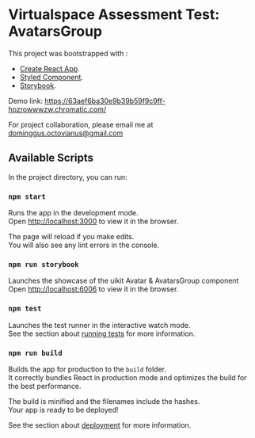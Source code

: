 # Virtualspace Assessment Test: AvatarsGroup

This project was bootstrapped with : 
- [Create React App](https://github.com/facebook/create-react-app).
- [Styled Component](https://styled-components.com/).
- [Storybook](https://storybook.js.org/).

Demo link:
https://63aef6ba30e9b39b59f9c9ff-hozrowwwzw.chromatic.com/

For project collaboration, please email me at dominggus.octovianus@gmail.com

## Available Scripts

In the project directory, you can run:

### `npm start`

Runs the app in the development mode.\
Open [http://localhost:3000](http://localhost:3000) to view it in the browser.

The page will reload if you make edits.\
You will also see any lint errors in the console.

### `npm run storybook`

Launches the showcase of the uikit Avatar & AvatarsGroup component\
Open [http://localhost:6006](http://localhost:6006) to view it in the browser.

### `npm test`

Launches the test runner in the interactive watch mode.\
See the section about [running tests](https://facebook.github.io/create-react-app/docs/running-tests) for more information.

### `npm run build`

Builds the app for production to the `build` folder.\
It correctly bundles React in production mode and optimizes the build for the best performance.

The build is minified and the filenames include the hashes.\
Your app is ready to be deployed!

See the section about [deployment](https://facebook.github.io/create-react-app/docs/deployment) for more information.
